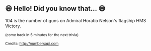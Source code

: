 ## :smile: Hello! Did you know that... :smile:
104 is the number of guns on Admiral Horatio Nelson's flagship HMS Victory.

<sup>(come back in 5 minutes for the next trivia)</sup>


<sup>Credits: http://numbersapi.com</sup>
